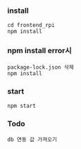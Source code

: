 ### install
    cd frontend_rpi
    npm install

### npm install error시
    package-lock.json 삭제
    npm install

### start
    npm start

### Todo
    db 연동 값 가져오기

